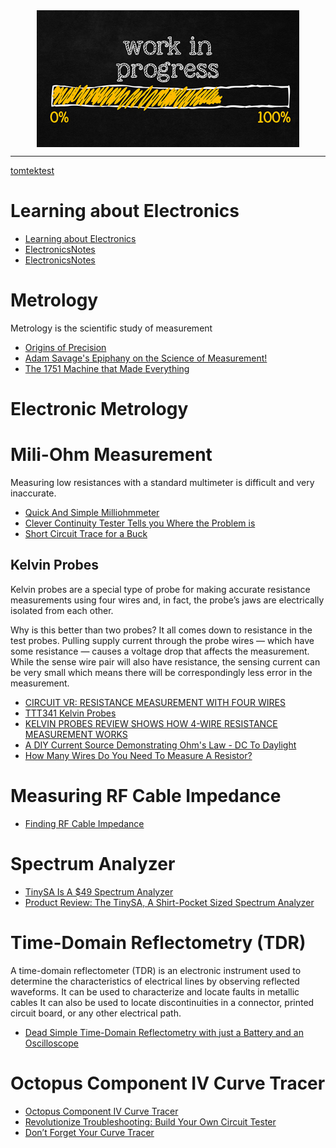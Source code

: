 <!--
Maintainer:   jeffskinnerbox@yahoo.com / www.jeffskinnerbox.me
Version:      0.0.0
-->


<div align="center">
<img src="https://raw.githubusercontent.com/jeffskinnerbox/blog/main/content/images/banners-bkgrds/work-in-progress.jpg" title="These materials require additional work and are not ready for general use." align="center" width=420px height=219px>
</div>


---------------




[tomtektest](https://www.youtube.com/channel/UCUEo3LPGD1gWfGJQoE0i1Gg/playlists)


# Learning about Electronics

* [Learning about Electronics](http://www.learningaboutelectronics.com/)
* [ElectronicsNotes](https://www.youtube.com/channel/UCj5v6V19CtjoeFzuiiEQpRg)
* [ElectronicsNotes](https://www.electronics-notes.com/)


# Metrology

Metrology is the scientific study of measurement

* [Origins of Precision](https://www.youtube.com/watch?v=gNRnrn5DE58)
* [Adam Savage's Epiphany on the Science of Measurement!](https://www.youtube.com/watch?v=qE7dYhpI_bI)
* [The 1751 Machine that Made Everything](https://www.youtube.com/watch?v=djB9oK6pkbA)


# Electronic Metrology


# Mili-Ohm Measurement

Measuring low resistances with a standard multimeter is difficult and very inaccurate.

* [Quick And Simple Milliohmmeter](https://hackaday.com/2020/11/04/quick-and-simple-milliohmmeter/)
* [Clever Continuity Tester Tells you Where the Problem is](https://hackaday.com/2023/04/22/op-amp-contest-clever-continuity-tester-tells-you-where-the-problem-is/)
* [Short Circuit Trace for a Buck](https://hackaday.com/2022/03/10/short-circuit-tracer-for-a-buck/)


## Kelvin Probes

Kelvin probes are a special type of probe for making accurate resistance measurements using four wires and, in fact, the probe’s jaws are electrically isolated from each other.

 Why is this better than two probes? It all comes down to resistance in the test probes. Pulling supply current through the probe wires — which have some resistance — causes a voltage drop that affects the measurement. While the sense wire pair will also have resistance, the sensing current can be very small which means there will be correspondingly less error in the measurement.

* [CIRCUIT VR: RESISTANCE MEASUREMENT WITH FOUR WIRES](https://hackaday.com/2019/06/05/circuit-vr-resistance-measurement-with-four-wires/)
* [TTT341 Kelvin Probes](https://www.youtube.com/watch?v=Y5SYuXyRO2I)
* [KELVIN PROBES REVIEW SHOWS HOW 4-WIRE RESISTANCE MEASUREMENT WORKS](https://hackaday.com/2020/10/31/kelvin-probes-review-shows-how-4-wire-resistance-measurement-works/)
* [A DIY Current Source Demonstrating Ohm's Law - DC To Daylight](https://www.youtube.com/watch?v=59B6Nsg403g&t=576s)
* [How Many Wires Do You Need To Measure A Resistor?](https://hackaday.com/2022/01/07/how-many-wires-do-you-need-to-measure-a-resistor/)


# Measuring RF Cable Impedance

* [Finding RF Cable Impedance](https://hackaday.com/2020/05/24/finding-rf-cable-impedance/)


# Spectrum Analyzer

* [TinySA Is A $49 Spectrum Analyzer](https://hackaday.com/2020/09/01/tinysa-is-a-49-spectrum-analyzer/)
* [Product Review: The TinySA, A Shirt-Pocket Sized Spectrum Analyzer](https://hackaday.com/2020/11/09/product-review-the-tinysa-a-shirt-pocket-sized-spectrum-analyzer/)


# Time-Domain Reflectometry (TDR)

A time-domain reflectometer (TDR) is an electronic instrument used to determine the characteristics of electrical lines by observing reflected waveforms.
It can be used to characterize and locate faults in metallic cables  It can also be used to locate discontinuities in a connector, printed circuit board, or any other electrical path.

* [Dead Simple Time-Domain Reflectometry with just a Battery and an Oscilloscope](https://hackaday.com/2020/12/14/dead-simple-time-domain-reflectometry-with-just-a-battery-and-an-oscilloscope/)


# Octopus Component IV Curve Tracer

* [Octopus Component IV Curve Tracer](https://www.youtube.com/watch?v=3RjBFEKmt-g)
* [Revolutionize Troubleshooting: Build Your Own Circuit Tester](https://www.hackster.io/diyguyChris/revolutionize-troubleshooting-build-your-own-circuit-tester-fa6aa9)
* [Don’t Forget Your Curve Tracer](https://hackaday.com/2024/11/02/dont-forget-your-curve-tracer/)

